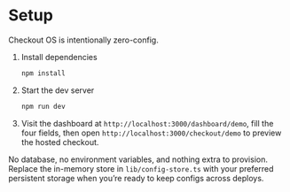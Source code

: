 # Setup

Checkout OS is intentionally zero-config.

1. Install dependencies

   ```bash
   npm install
   ```

2. Start the dev server

   ```bash
   npm run dev
   ```

3. Visit the dashboard at `http://localhost:3000/dashboard/demo`, fill the four fields, then open
   `http://localhost:3000/checkout/demo` to preview the hosted checkout.

No database, no environment variables, and nothing extra to provision. Replace the in-memory store in
`lib/config-store.ts` with your preferred persistent storage when you’re ready to keep configs across
deploys.
